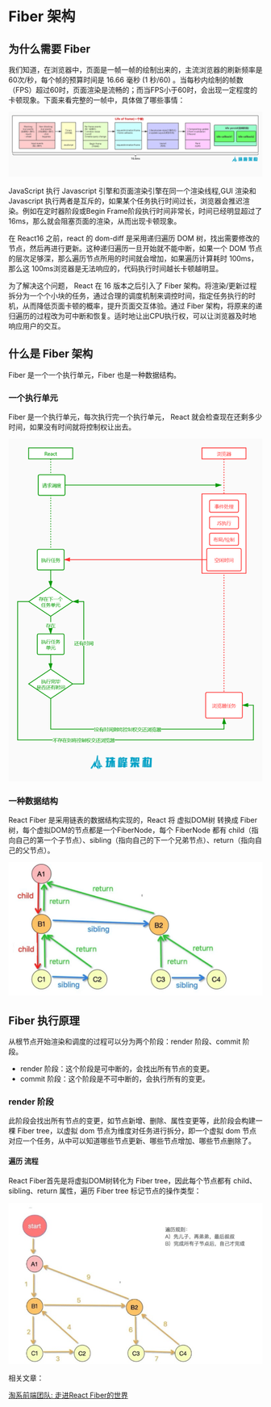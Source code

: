 # Fiber 架构

## 为什么需要 Fiber
我们知道，在浏览器中，页面是一帧一帧的绘制出来的，主流浏览器的刷新频率是 60次/秒，每个帧的预算时间是 16.66 毫秒 (1 秒/60)
。当每秒内绘制的帧数（FPS）超过60时，页面渲染是流畅的；而当FPS小于60时，会出现一定程度的卡顿现象。下面来看完整的一帧中，具体做了哪些事情：

![](./images/lifeofframe.jpeg)

JavaScript 执行 Javascript 引擎和页面渲染引擎在同一个渲染线程,GUI 渲染和 Javascript 执行两者是互斥的，如果某个任务执行时间过长，浏览器会推迟渲染。例如在定时器阶段或Begin Frame阶段执行时间非常长，时间已经明显超过了16ms，那么就会阻塞页面的渲染，从而出现卡顿现象。

在 React16 之前，react 的 dom-diff 是采用递归遍历 DOM 树，找出需要修改的节点，然后再进行更新。这种递归遍历一旦开始就不能中断，如果一个 DOM 节点的层次足够深，那么遍历节点所用的时间就会增加，如果遍历计算耗时 100ms，那么这 100ms浏览器是无法响应的，代码执行时间越长卡顿越明显。

为了解决这个问题， React 在 16 版本之后引入了 Fiber 架构。将渲染/更新过程拆分为一个个小块的任务，通过合理的调度机制来调控时间，指定任务执行的时机，从而降低页面卡顿的概率，提升页面交互体验。通过 Fiber 架构，将原来的递归遍历的过程改为可中断和恢复。适时地让出CPU执行权，可以让浏览器及时地响应用户的交互。

## 什么是 Fiber 架构

Fiber 是一个一个执行单元，Fiber 也是一种数据结构。

### 一个执行单元

Fiber 是一个执行单元，每次执行完一个执行单元， React 就会检查现在还剩多少时间，如果没有时间就将控制权让出去。

![](./images/fiberflow.jpeg)

### 一种数据结构

React Fiber 是采用链表的数据结构实现的，React 将 虚拟DOM树 转换成 Fiber 树，每个虚拟DOM的节点都是一个FiberNode，每个 FiberNode 都有 child（指向自己的第一个子节点）、sibling（指向自己的下一个兄弟节点）、return（指向自己的父节点）。

![](./images/fibertree.jpg)

## Fiber 执行原理

从根节点开始渲染和调度的过程可以分为两个阶段：render 阶段、commit 阶段。

- render 阶段：这个阶段是可中断的，会找出所有节点的变更。
- commit 阶段：这个阶段是不可中断的，会执行所有的变更。

### render 阶段

此阶段会找出所有节点的变更，如节点新增、删除、属性变更等，此阶段会构建一棵 Fiber tree，以虚拟 dom 节点为维度对任务进行拆分，即一个虚拟 dom 节点对应一个任务，从中可以知道哪些节点更新、哪些节点增加、哪些节点删除了。

#### 遍历 流程

React Fiber首先是将虚拟DOM树转化为 Fiber tree，因此每个节点都有 child、sibling、return 属性，遍历 Fiber tree 标记节点的操作类型：

![](./images/fibertree2.jpg)

相关文章：

[淘系前端团队: 走进React Fiber的世界](https://juejin.cn/post/6943896410987659277#heading-15)
